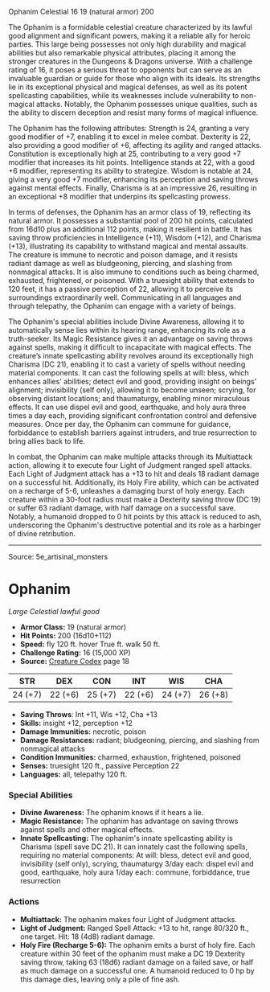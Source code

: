 <MonsterName/>Ophanim</MonsterName>
<CreatureType/>Celestial</CreatureType>
<CR/>16</CR>
<AC/>19 (natural armor)</AC>
<HP/>200</HP>
<summary>The Ophanim is a formidable celestial creature characterized by its lawful good alignment and significant powers, making it a reliable ally for heroic parties. This large being possesses not only high durability and magical abilities but also remarkable physical attributes, placing it among the stronger creatures in the Dungeons & Dragons universe. With a challenge rating of 16, it poses a serious threat to opponents but can serve as an invaluable guardian or guide for those who align with its ideals. Its strengths lie in its exceptional physical and magical defenses, as well as its potent spellcasting capabilities, while its weaknesses include vulnerability to non-magical attacks. Notably, the Ophanim possesses unique qualities, such as the ability to discern deception and resist many forms of magical influence.</summary>

<detail>

The Ophanim has the following attributes: Strength is 24, granting a very good modifier of +7, enabling it to excel in melee combat. Dexterity is 22, also providing a good modifier of +6, affecting its agility and ranged attacks. Constitution is exceptionally high at 25, contributing to a very good +7 modifier that increases its hit points. Intelligence stands at 22, with a good +6 modifier, representing its ability to strategize. Wisdom is notable at 24, giving a very good +7 modifier, enhancing its perception and saving throws against mental effects. Finally, Charisma is at an impressive 26, resulting in an exceptional +8 modifier that underpins its spellcasting prowess.

In terms of defenses, the Ophanim has an armor class of 19, reflecting its natural armor. It possesses a substantial pool of 200 hit points, calculated from 16d10 plus an additional 112 points, making it resilient in battle. It has saving throw proficiencies in Intelligence (+11), Wisdom (+12), and Charisma (+13), illustrating its capability to withstand magical and mental assaults. The creature is immune to necrotic and poison damage, and it resists radiant damage as well as bludgeoning, piercing, and slashing from nonmagical attacks. It is also immune to conditions such as being charmed, exhausted, frightened, or poisoned. With a truesight ability that extends to 120 feet, it has a passive perception of 22, allowing it to perceive its surroundings extraordinarily well. Communicating in all languages and through telepathy, the Ophanim can engage with a variety of beings.

The Ophanim's special abilities include Divine Awareness, allowing it to automatically sense lies within its hearing range, enhancing its role as a truth-seeker. Its Magic Resistance gives it an advantage on saving throws against spells, making it difficult to incapacitate with magical effects. The creature’s innate spellcasting ability revolves around its exceptionally high Charisma (DC 21), enabling it to cast a variety of spells without needing material components. It can cast the following spells at will: bless, which enhances allies' abilities; detect evil and good, providing insight on beings' alignment; invisibility (self only), allowing it to become unseen; scrying, for observing distant locations; and thaumaturgy, enabling minor miraculous effects. It can use dispel evil and good, earthquake, and holy aura three times a day each, providing significant confrontation control and defensive measures. Once per day, the Ophanim can commune for guidance, forbiddance to establish barriers against intruders, and true resurrection to bring allies back to life.

In combat, the Ophanim can make multiple attacks through its Multiattack action, allowing it to execute four Light of Judgment ranged spell attacks. Each Light of Judgment attack has a +13 to hit and deals 18 radiant damage on a successful hit. Additionally, its Holy Fire ability, which can be activated on a recharge of 5-6, unleashes a damaging burst of holy energy. Each creature within a 30-foot radius must make a Dexterity saving throw (DC 19) or suffer 63 radiant damage, with half damage on a successful save. Notably, a humanoid dropped to 0 hit points by this attack is reduced to ash, underscoring the Ophanim's destructive potential and its role as a harbinger of divine retribution.</detail>



---

Source: 5e_artisinal_monsters

# Ophanim

*Large* *Celestial* *lawful good*

- **Armor Class:** 19 (natural armor)
- **Hit Points:** 200 (16d10+112)
- **Speed:** fly 120 ft. hover True ft. walk 50 ft.
- **Challenge Rating:** 16 (15,000 XP)
- **Source:** [Creature Codex](https://koboldpress.com/kpstore/product/creature-codex-for-5th-edition-dnd) page 18

| STR | DEX | CON | INT | WIS | CHA |
| --- | --- | --- | --- | --- | --- |
| 24 (+7) | 22 (+6) | 25 (+7) | 22 (+6) | 24 (+7) | 26 (+8) |

- **Saving Throws**: Int +11, Wis +12, Cha +13
- **Skills:** insight +12, perception +12
- **Damage Immunities:** necrotic, poison
- **Damage Resistances:** radiant; bludgeoning, piercing, and slashing from nonmagical attacks
- **Condition Immunities:** charmed, exhaustion, frightened, poisoned
- **Senses:** truesight 120 ft., passive Perception 22
- **Languages:** all, telepathy 120 ft.

### Special Abilities

- **Divine Awareness:** The ophanim knows if it hears a lie.
- **Magic Resistance:** The ophanim has advantage on saving throws against spells and other magical effects.
- **Innate Spellcasting:** The ophanim's innate spellcasting ability is Charisma (spell save DC 21). It can innately cast the following spells, requiring no material components:
At will: bless, detect evil and good, invisibility (self only), scrying, thaumaturgy
3/day each: dispel evil and good, earthquake, holy aura
1/day each: commune, forbiddance, true resurrection

### Actions

- **Multiattack:** The ophanim makes four Light of Judgment attacks.
- **Light of Judgment:** Ranged Spell Attack: +13 to hit, range 80/320 ft., one target. Hit: 18 (4d8) radiant damage.
- **Holy Fire (Recharge 5-6):** The ophanim emits a burst of holy fire. Each creature within 30 feet of the ophanim must make a DC 19 Dexterity saving throw, taking 63 (18d6) radiant damage on a failed save, or half as much damage on a successful one. A humanoid reduced to 0 hp by this damage dies, leaving only a pile of fine ash.




